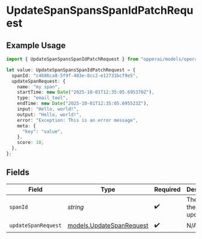 # UpdateSpanSpansSpanIdPatchRequest

## Example Usage

```typescript
import { UpdateSpanSpansSpanIdPatchRequest } from "opperai/models/operations";

let value: UpdateSpanSpansSpanIdPatchRequest = {
  spanId: "c4686ca8-5f9f-483e-8cc2-e12731bcf9e5",
  updateSpanRequest: {
    name: "my span",
    startTime: new Date("2025-10-01T12:35:05.695370Z"),
    type: "email_tool",
    endTime: new Date("2025-10-01T12:35:05.695523Z"),
    input: "Hello, world!",
    output: "Hello, world!",
    error: "Exception: This is an error message",
    meta: {
      "key": "value",
    },
    score: 10,
  },
};
```

## Fields

| Field                                                         | Type                                                          | Required                                                      | Description                                                   |
| ------------------------------------------------------------- | ------------------------------------------------------------- | ------------------------------------------------------------- | ------------------------------------------------------------- |
| `spanId`                                                      | *string*                                                      | :heavy_check_mark:                                            | The ID of the span to update                                  |
| `updateSpanRequest`                                           | [models.UpdateSpanRequest](../../models/updatespanrequest.md) | :heavy_check_mark:                                            | N/A                                                           |